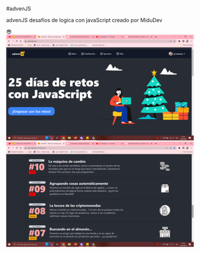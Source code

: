 #advenJS
<p>advenJS desafíos de logica con javaScript creado por MiduDev </p>  <limk https://adventjs.dev/ />😎

<img src="/assets/1.png">
<br>
<img src="/assets/2.png">